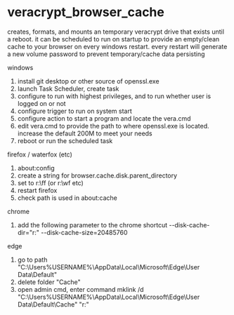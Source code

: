 # veracrypt_browser_cache

creates, formats, and mounts an temporary veracrypt drive that exists until a reboot.  it can be scheduled to run on startup to provide an empty/clean cache to your browser on every windows restart.  every restart will generate a new volume password to prevent temporary/cache data persisting

windows

1. install git desktop or other source of openssl.exe
2. launch Task Scheduler, create task
3. configure to run with highest privileges, and to run whether user is logged on or not
4. configure trigger to run on system start
5. configure action to start a program and locate the vera.cmd
6. edit vera.cmd to provide the path to where openssl.exe is located.  increase the default 200M to meet your needs
7. reboot or run the scheduled task

firefox / waterfox (etc)

1. about:config
2. create a string for browser.cache.disk.parent_directory
3. set to r:\ff (or r:\wf etc)
4. restart firefox
5. check path is used in about:cache

chrome

1. add the following parameter to the chrome shortcut
    --disk-cache-dir="r:\" --disk-cache-size=20485760
    
edge

1. go to path "C:\Users\%USERNAME%\AppData\Local\Microsoft\Edge\User Data\Default"
2. delete folder "Cache"
3. open admin cmd, enter command 
   mklink /d "C:\Users\%USERNAME%\AppData\Local\Microsoft\Edge\User Data\Default\Cache" "r:\"
    
    

